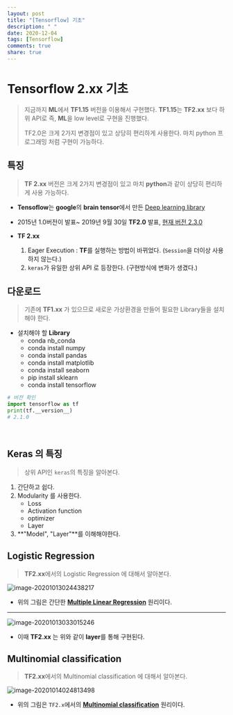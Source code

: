 ```yaml
---
layout: post
title: "[Tensorflow] 기초"
description: " "
date: 2020-12-04
tags: [Tensorflow]
comments: true
share: true
---
```


# Tensorflow 2.xx 기초

> 지금까지 **ML**에서 **TF1.15** 버전을 이용해서 구현했다. **TF1.15**는 **TF2.xx** 보다 하위 API로 즉, **ML**을 low level로 구현을 진행했다.
>
> 
>
> TF2.0은 크게 2가지 변경점이 있고 상당히 편리하게 사용한다. 마치 python 프로그래밍 처럼 구현이 가능하다.

## 특징

> **TF 2.xx** 버전은 크게 2가지 변경점이 있고 마치 **python**과 같이 상당히 편리하게 사용 가능하다.

* **Tensoflow**는 **google**의 **brain tensor**에서 만든 <u>Deep learning library</u>

*  2015년 1.0버전이 발표~ 2019년 9월 30일 **TF2.0** 발표, <u>현재 버전 2.3.0</u>

* **TF 2.xx** 
  1. Eager Execution : **TF**를 실행하는 방법이 바뀌었다. (`Session`을 더이상 사용하지 않는다.)
  2. `keras`가 유일한 상위 API 로 등장한다. (구현방식에 변화가 생겼다.)



## 다운로드

> 기존에 **TF1.xx** 가 있으므로 새로운 가상환경을 만들어 필요한 Library들을 설치해야 한다.

* 설치해야 할 **Library**
  * conda nb_conda 
  * conda install numpy 
  * conda install pandas 
  * conda install matplotlib
  * conda install seaborn 
  * pip install  sklearn 
  * conda install tensorflow 


```python
# 버전 확인
import tensorflow as tf
print(tf.__version__)
# 2.1.0
```

​    

## Keras 의 특징

> 상위 API인 `keras`의 특징을 알아본다. 

1. 간단하고 쉽다.
2. Modularity 를 사용한다.
   * Loss
   * Activation function
   * optimizer
   * Layer
3. **"Model",  "Layer"**를 이해해야한다.



## Logistic Regression

> **TF2.xx**에서의 Logistic Regression 에 대해서 알아본다.

![image-20201013024438217](https://github.com/colinch4/colinch4.github.io/blob/master/_posts/2020/ML/markdown-images/image-20201013024438217.png?raw=true)

* 위의 그림은 간단한 <u>**Multiple Linear Regression**</u> 원리이다.

---------------------------------------------------------------------------------------------------------



![image-20201013033015246](https://github.com/colinch4/colinch4.github.io/blob/master/_posts/2020/ML/markdown-images/image-20201013033015246.png?raw=true)

* 이때 **TF2.xx** 는 위와 같이 **layer**를 통해 구현된다.



## Multinomial classification

> **TF2.xx**에서의 Multinomial classification  에 대해서 알아본다.



![image-20201014024813498](https://github.com/colinch4/colinch4.github.io/blob/master/_posts/2020/ML/markdown-images/image-20201014024813498.png?raw=true)



* 위의 그림은 `TF2.x`에서의  <u>**Multinomial classification**</u> 원리이다.


